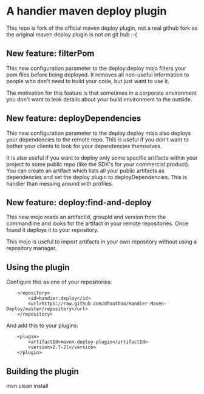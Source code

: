 A handier maven deploy plugin
=============================

This repo is fork of the official maven deploy plugin, not a real github fork as the original maven deploy plugin is not on git hub :-(

New feature: filterPom
----------------------

This new configuration parameter to the deploy:deploy mojo filters your pom files before being deployed. It removes all non-useful information to people who don't need to build your code, but just want to use it. 

The motivation for this feature is that sometimes in a corporate environment you don't want to leak details about your build environment to the outside.

New feature: deployDependencies
-------------------------------

This new configuration parameter to the deploy:deploy mojo also deploys your dependencies to the remote repo. This is useful if you don't want to bother your clients to look for your dependencies themselves.

It is also useful if you want to deploy only some specific artifacts within your project to some public repo (like the SDK's for your commercial product). You can create an artifact which lists all your public artifacts as dependencies and set the deploy plugin to deployDependencies. This is handier than messing around with profiles.

New feature: deploy:find-and-deploy
-----------------------------------

This new mojo reads an artifactId, groupId and version from the commandline and looks for the artifact in your remote repositories. Once found it deploys it to your repository.

This mojo is useful to import artifacts in your own repository without using a repository manager.

Using the plugin
----------------
Configure this as one of your repositories:
```
    <repository>
        <id>handier.deploy</id>
        <url>https://raw.github.com/dhouthoo/Handier-Maven-Deploy/master/repository</url>
    </repository>
```

And add this to your plugins:
```
    <plugin>
        <artifactId>maven-deploy-plugin</artifactId>
        <version>2.7-2l</version>
    </plugin>
```

Building the plugin
-------------------
mvn clean install
